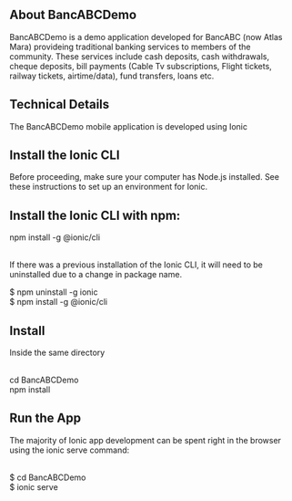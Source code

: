## About BancABCDemo

BancABCDemo is a demo application developed for BancABC (now Atlas Mara) provideing traditional banking services to members of the community. These services include 
cash deposits, cash withdrawals, cheque deposits, bill payments (Cable Tv subscriptions, Flight tickets, railway tickets, airtime/data), fund transfers, loans etc.

## Technical Details

The BancABCDemo mobile application is developed using Ionic

## Install the Ionic CLI
Before proceeding, make sure your computer has Node.js installed. See these instructions to set up an environment for Ionic.

## Install the Ionic CLI with npm:

npm install -g @ionic/cli<br><br>

If there was a previous installation of the Ionic CLI, it will need to be uninstalled due to a change in package name.<br>

$ npm uninstall -g ionic<br>
$ npm install -g @ionic/cli

## Install
Inside the same directory<br><br>

cd BancABCDemo<br>
npm install<br>

## Run the App
The majority of Ionic app development can be spent right in the browser using the ionic serve command:<br><br>

$ cd BancABCDemo<br>
$ ionic serve
 
